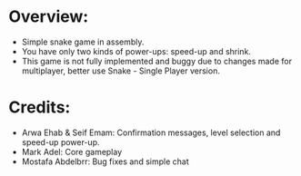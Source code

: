 # Overview:

- Simple snake game in assembly.
- You have only two kinds of power-ups: speed-up and shrink.
- This game is not fully implemented and buggy due to changes made for multiplayer, better use Snake - Single Player version.

# Credits:

* Arwa Ehab & Seif Emam: Confirmation messages, level selection and speed-up power-up.
* Mark Adel: Core gameplay
* Mostafa Abdelbrr: Bug fixes and simple chat
